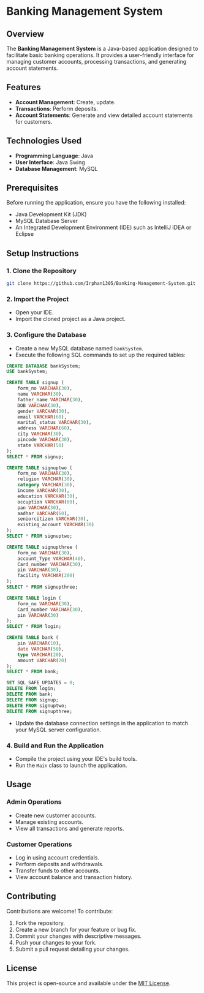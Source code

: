 # Banking Management System

## Overview

The **Banking Management System** is a Java-based application designed to facilitate basic banking operations. It provides a user-friendly interface for managing customer accounts, processing transactions, and generating account statements.

## Features

- **Account Management**: Create, update.
- **Transactions**: Perform deposits.
- **Account Statements**: Generate and view detailed account statements for customers.

## Technologies Used

- **Programming Language**: Java
- **User Interface**: Java Swing
- **Database Management**: MySQL

## Prerequisites

Before running the application, ensure you have the following installed:

- Java Development Kit (JDK)
- MySQL Database Server
- An Integrated Development Environment (IDE) such as IntelliJ IDEA or Eclipse

## Setup Instructions

### 1. Clone the Repository

```bash
git clone https://github.com/Irphan1305/Banking-Management-System.git
```

### 2. Import the Project

- Open your IDE.
- Import the cloned project as a Java project.

### 3. Configure the Database

- Create a new MySQL database named `bankSystem`.
- Execute the following SQL commands to set up the required tables:

```sql
CREATE DATABASE bankSystem;
USE bankSystem;

CREATE TABLE signup (
    form_no VARCHAR(30), 
    name VARCHAR(30), 
    father_name VARCHAR(30), 
    DOB VARCHAR(30), 
    gender VARCHAR(30), 
    email VARCHAR(60), 
    marital_status VARCHAR(30), 
    address VARCHAR(60), 
    city VARCHAR(30), 
    pincode VARCHAR(30), 
    state VARCHAR(50)
);
SELECT * FROM signup;

CREATE TABLE signuptwo (
    form_no VARCHAR(30), 
    religion VARCHAR(30), 
    category VARCHAR(30), 
    income VARCHAR(30), 
    education VARCHAR(30), 
    occuption VARCHAR(60), 
    pan VARCHAR(30), 
    aadhar VARCHAR(60), 
    seniorcitizen VARCHAR(30), 
    existing_account VARCHAR(30)
);
SELECT * FROM signuptwo;

CREATE TABLE signupthree (
    form_no VARCHAR(30), 
    account_Type VARCHAR(40), 
    Card_number VARCHAR(30), 
    pin VARCHAR(30), 
    facility VARCHAR(200)
);
SELECT * FROM signupthree;

CREATE TABLE login (
    form_no VARCHAR(30), 
    Card_number VARCHAR(30), 
    pin VARCHAR(30)
);
SELECT * FROM login;

CREATE TABLE bank (
    pin VARCHAR(10), 
    date VARCHAR(50), 
    type VARCHAR(20), 
    amount VARCHAR(20)
);
SELECT * FROM bank;

SET SQL_SAFE_UPDATES = 0;
DELETE FROM login;
DELETE FROM bank;
DELETE FROM signup;
DELETE FROM signuptwo;
DELETE FROM signupthree;
```

- Update the database connection settings in the application to match your MySQL server configuration.

### 4. Build and Run the Application

- Compile the project using your IDE's build tools.
- Run the `Main` class to launch the application.

## Usage

### Admin Operations

- Create new customer accounts.
- Manage existing accounts.
- View all transactions and generate reports.

### Customer Operations

- Log in using account credentials.
- Perform deposits and withdrawals.
- Transfer funds to other accounts.
- View account balance and transaction history.

## Contributing

Contributions are welcome! To contribute:

1. Fork the repository.
2. Create a new branch for your feature or bug fix.
3. Commit your changes with descriptive messages.
4. Push your changes to your fork.
5. Submit a pull request detailing your changes.

## License

This project is open-source and available under the [MIT License](LICENSE).

